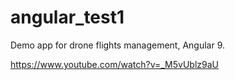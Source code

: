 # angular_test1

Demo app for drone flights management, Angular 9.

https://www.youtube.com/watch?v=_M5vUblz9aU


